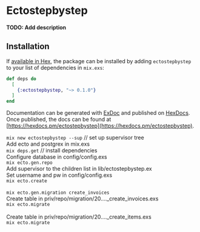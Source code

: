 # Ectostepbystep

**TODO: Add description**

## Installation

If [available in Hex](https://hex.pm/docs/publish), the package can be installed
by adding `ectostepbystep` to your list of dependencies in `mix.exs`:

```elixir
def deps do
  [
    {:ectostepbystep, "~> 0.1.0"}
  ]
end
```

Documentation can be generated with [ExDoc](https://github.com/elixir-lang/ex_doc)
and published on [HexDocs](https://hexdocs.pm). Once published, the docs can
be found at [https://hexdocs.pm/ectostepbystep](https://hexdocs.pm/ectostepbystep).

`mix new ectostepbystep --sup` // set up supervisor tree<br>
Add ecto and postgrex in mix.exs<br>
`mix deps.get` // install dependencies<br>
Configure database in config/config.exs<br>
`mix ecto.gen.repo`<br>
Add supervisor to the children list in lib/ectostepbystep.ex<br>
Set username and pw in config/config.exs<br>
`mix ecto.create`<br>
<br>
`mix ecto.gen.migration create_invoices`<br>
Create table in priv/repo/migration/20...._create_invoices.exs<br>
`mix ecto.migrate`<br>
<br>
Create table in priv/repo/migration/20...._create_items.exs<br>
`mix ecto.migrate`<br>
